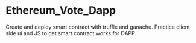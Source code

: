 # Ethereum_Vote_Dapp
Create and deploy smart contract with truffle and ganache.
Practice client side ui and JS to get smart contract works for DAPP.
